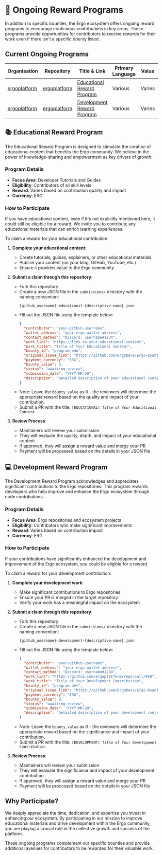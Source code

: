 # 🔄 Ongoing Reward Programs

In addition to specific bounties, the Ergo ecosystem offers ongoing reward programs to encourage continuous contributions in key areas. These programs provide opportunities for contributors to receive rewards for their work even if there isn't a specific bounty listed.

## Current Ongoing Programs

|Organisation|Repository|Title & Link|Primary Language|Value|x ERG|Paid In|Claim|
|---|---|---|---|---|---|---|---|
| [ergoplatform](../bounties/by_org/ergoplatform.md) | [ergoplatform](https://github.com/ergoplatform) | [Educational Reward Program](https://docs.ergoplatform.com/contribute/) | Various | Varies | Based on contribution | ERG | [Details](#educational-reward-program) |
| [ergoplatform](../bounties/by_org/ergoplatform.md) | [ergoplatform](https://github.com/ergoplatform) | [Development Reward Program](https://docs.ergoplatform.com/contribute/) | Various | Varies | Based on contribution | ERG | [Details](#development-reward-program) |

## 📚 Educational Reward Program

The Educational Reward Program is designed to stimulate the creation of educational content that benefits the Ergo community. We believe in the power of knowledge-sharing and empowerment as key drivers of growth.

### Program Details

- **Focus Area**: Developer Tutorials and Guides
- **Eligibility**: Contributors of all skill levels
- **Reward**: Varies based on contribution quality and impact
- **Currency**: ERG

### How to Participate

If you have educational content, even if it's not explicitly mentioned here, it could still be eligible for a reward. We invite you to contribute any educational materials that can enrich learning experiences.

To claim a reward for your educational contribution:

1. **Complete your educational content**:
   - Create tutorials, guides, explainers, or other educational materials
   - Publish your content (on your blog, GitHub, YouTube, etc.)
   - Ensure it provides value to the Ergo community

2. **Submit a claim through this repository**:
   - Fork this repository
   - Create a new JSON file in the `submissions/` directory with the naming convention:
     ```
     {github_username}-educational-{descriptive-name}.json
     ```
   - Fill out the JSON file using the template below:
     ```json
     {
       "contributor": "your-github-username",
       "wallet_address": "your-ergo-wallet-address",
       "contact_method": "Discord: username#1234",
       "work_link": "https://link-to-your-educational-content",
       "work_title": "Title of Your Educational Content",
       "bounty_id": "program-edu",
       "original_issue_link": "https://github.com/ErgoDevs/Ergo-Bounties/blob/main/docs/ongoing-programs.md",
       "payment_currency": "ERG",
       "bounty_value": 0,
       "status": "awaiting-review",
       "submission_date": "YYYY-MM-DD",
       "description": "Detailed description of your educational content and its value to the Ergo community."
     }
     ```
   - Note: Leave the `bounty_value` as 0 - the reviewers will determine the appropriate reward based on the quality and impact of your contribution.
   - Submit a PR with the title: `[EDUCATIONAL] Title of Your Educational Content`

3. **Review Process**:
   - Maintainers will review your submission
   - They will evaluate the quality, depth, and impact of your educational content
   - If approved, they will assign a reward value and merge your PR
   - Payment will be processed based on the details in your JSON file

## 💻 Development Reward Program

The Development Reward Program acknowledges and appreciates significant contributions to the Ergo repositories. This program rewards developers who help improve and enhance the Ergo ecosystem through code contributions.

### Program Details

- **Focus Area**: Ergo repositories and ecosystem projects
- **Eligibility**: Contributors who make significant improvements
- **Reward**: Varies based on contribution impact
- **Currency**: ERG

### How to Participate

If your contributions have significantly enhanced the development and improvement of the Ergo ecosystem, you could be eligible for a reward.

To claim a reward for your development contribution:

1. **Complete your development work**:
   - Make significant contributions to Ergo repositories
   - Ensure your PR is merged in the target repository
   - Verify your work has a meaningful impact on the ecosystem

2. **Submit a claim through this repository**:
   - Fork this repository
   - Create a new JSON file in the `submissions/` directory with the naming convention:
     ```
     {github_username}-development-{descriptive-name}.json
     ```
   - Fill out the JSON file using the template below:
     ```json
     {
       "contributor": "your-github-username",
       "wallet_address": "your-ergo-wallet-address",
       "contact_method": "Discord: username#1234",
       "work_link": "https://github.com/ergoplatform/repo/pull/999",
       "work_title": "Title of Your Development Contribution",
       "bounty_id": "program-dev",
       "original_issue_link": "https://github.com/ErgoDevs/Ergo-Bounties/blob/main/docs/ongoing-programs.md",
       "payment_currency": "ERG",
       "bounty_value": 0,
       "status": "awaiting-review",
       "submission_date": "YYYY-MM-DD",
       "description": "Detailed description of your development contribution, its impact, and why it deserves a reward."
     }
     ```
   - Note: Leave the `bounty_value` as 0 - the reviewers will determine the appropriate reward based on the significance and impact of your contribution.
   - Submit a PR with the title: `[DEVELOPMENT] Title of Your Development Contribution`

3. **Review Process**:
   - Maintainers will review your submission
   - They will evaluate the significance and impact of your development contribution
   - If approved, they will assign a reward value and merge your PR
   - Payment will be processed based on the details in your JSON file

## Why Participate?

We deeply appreciate the time, dedication, and expertise you invest in enhancing our ecosystem. By participating in our mission to improve educational materials and drive development within the Ergo community, you are playing a crucial role in the collective growth and success of the platform.

These ongoing programs complement our specific bounties and provide additional avenues for contributors to be rewarded for their valuable work.
